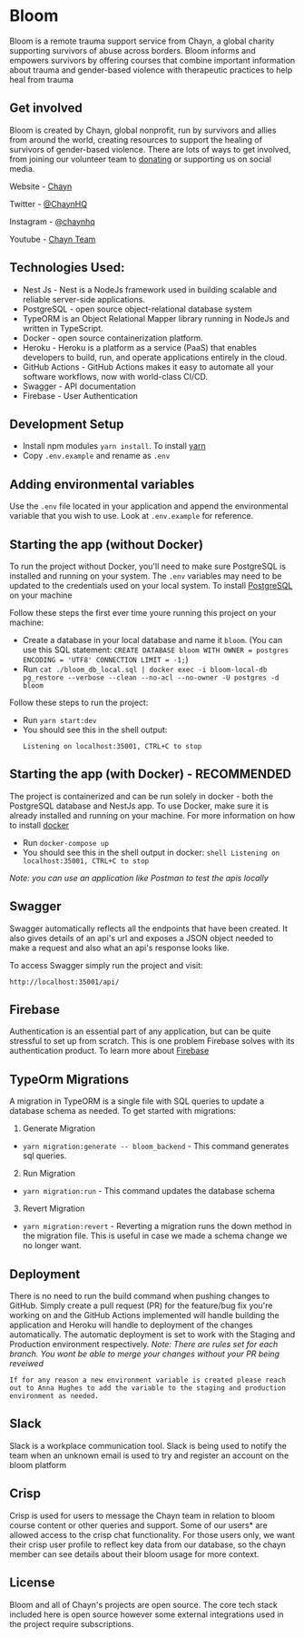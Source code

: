 # Bloom

Bloom is a remote trauma support service from Chayn, a global charity supporting survivors of abuse across borders. Bloom informs and empowers survivors by offering courses that combine important information about trauma and gender-based violence with therapeutic practices to help heal from trauma

## Get involved

Bloom is created by Chayn, global nonprofit, run by survivors and allies from around the world, creating resources to support the healing of survivors of gender-based violence. There are lots of ways to get involved, from joining our volunteer team to [donating](https://www.paypal.me/chaynhq) or supporting us on social media.

Website - [Chayn](https://www.chayn.co/)

Twitter - [@ChaynHQ](https://twitter.com/ChaynHQ)

Instagram - [@chaynhq](https://www.instagram.com/chaynhq/)

Youtube - [Chayn Team](https://www.youtube.com/channel/UC5_1Ci2SWVjmbeH8_USm-Bg)

## Technologies Used:

- Nest Js - Nest is a NodeJs framework used in building scalable and reliable server-side applications.
- PostgreSQL - open source object-relational database system
- TypeORM is an Object Relational Mapper library running in NodeJs and written in TypeScript.
- Docker - open source containerization platform.
- Heroku - Heroku is a platform as a service (PaaS) that enables developers to build, run, and operate applications entirely in the cloud.
- GitHub Actions - GitHub Actions makes it easy to automate all your software workflows, now with world-class CI/CD.
- Swagger - API documentation
- Firebase - User Authentication

## Development Setup

- Install npm modules `yarn install`. To install [yarn](https://classic.yarnpkg.com/lang/en/docs/install/#mac-stable)
- Copy `.env.example` and rename as `.env`

## Adding environmental variables

Use the `.env` file located in your application and append the environmental variable that you wish to use.
Look at `.env.example` for reference.

## Starting the app (without Docker)

To run the project without Docker, you'll need to make sure PostgreSQL is installed and running on your system. The `.env` variables may need to be updated to the credentials used on your local system. To install [PostgreSQL](https://www.PostgreSQLql.org/download/) on your machine

Follow these steps the first ever time youre running this project on your machine:

- Create a database in your local database and name it `bloom`.
  (You can use this SQL statement: `CREATE DATABASE bloom WITH OWNER = postgres ENCODING = 'UTF8' CONNECTION LIMIT = -1;`)
- Run `cat ./bloom_db_local.sql | docker exec -i bloom-local-db pg_restore --verbose --clean --no-acl --no-owner -U postgres -d bloom`

Follow these steps to run the project:

- Run `yarn start:dev`
- You should see this in the shell output:
  ```shell
  Listening on localhost:35001, CTRL+C to stop
  ```

## Starting the app (with Docker) - RECOMMENDED

The project is containerized and can be run solely in docker - both the PostgreSQL database and NestJs app. To use Docker, make sure it is already installed and running on your machine. For more information on how to install [docker](https://www.docker.com/get-started)

- Run `docker-compose up`
- You should see this in the shell output in docker:
  `shell Listening on localhost:35001, CTRL+C to stop `

_Note: you can use an application like Postman to test the apis locally_

## Swagger

Swagger automatically reflects all the endpoints that have been created. It also gives details of an api's url and exposes a JSON object needed to make a request and also what an api's response looks like.

To access Swagger simply run the project and visit:

```shell
http://localhost:35001/api/
```

## Firebase

Authentication is an essential part of any application, but can be quite stressful to set up from scratch. This is one problem Firebase solves with its authentication product. To learn more about [Firebase](https://firebase.google.com/)

## TypeOrm Migrations

A migration in TypeORM is a single file with SQL queries to update a database schema as needed. To get started with migrations:

1. Generate Migration

- `yarn migration:generate -- bloom_backend` - This command generates sql queries.

2. Run Migration

- `yarn migration:run` - This command updates the database schema

3. Revert Migration

- `yarn migration:revert` - Reverting a migration runs the down method in the migration file. This is useful in case we made a schema change we no longer want.

## Deployment

There is no need to run the build command when pushing changes to GitHub. Simply create a pull request (PR) for the feature/bug fix you're working on and the GitHub Actions implemented will handle building the application and Heroku will handle to deployment of the changes automatically. The automatic deployment is set to work with the Staging and Production environment respectively. _Note: There are rules set for each branch. You wont be able to merge your changes without your PR being reveiwed_

`If for any reason a new environment variable is created please reach out to Anna Hughes to add the variable to the staging and production environment as needed.`

## Slack

Slack is a workplace communication tool. Slack is being used to notify the team when an unknown email is used to try and register an account on the bloom platform

## Crisp

Crisp is used for users to message the Chayn team in relation to bloom course content or other queries and support. Some of our users\* are allowed access to the crisp chat functionality. For those users only, we want their crisp user profile to reflect key data from our database, so the chayn member can see details about their bloom usage for more context.

## License

Bloom and all of Chayn's projects are open source.
The core tech stack included here is open source however some external integrations used in the project require subscriptions.
